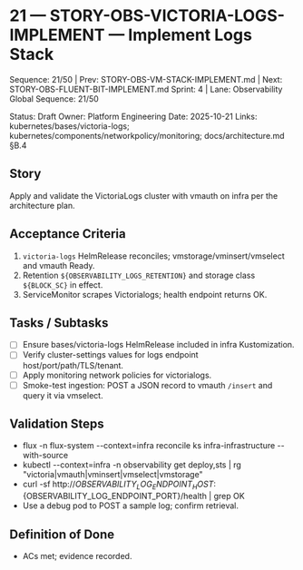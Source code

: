 # 21 — STORY-OBS-VICTORIA-LOGS-IMPLEMENT — Implement Logs Stack

Sequence: 21/50 | Prev: STORY-OBS-VM-STACK-IMPLEMENT.md | Next: STORY-OBS-FLUENT-BIT-IMPLEMENT.md
Sprint: 4 | Lane: Observability
Global Sequence: 21/50

Status: Draft
Owner: Platform Engineering
Date: 2025-10-21
Links: kubernetes/bases/victoria-logs; kubernetes/components/networkpolicy/monitoring; docs/architecture.md §B.4

## Story
Apply and validate the VictoriaLogs cluster with vmauth on infra per the architecture plan.

## Acceptance Criteria
1) `victoria-logs` HelmRelease reconciles; vmstorage/vminsert/vmselect and vmauth Ready.
2) Retention `${OBSERVABILITY_LOGS_RETENTION}` and storage class `${BLOCK_SC}` in effect.
3) ServiceMonitor scrapes Victorialogs; health endpoint returns OK.

## Tasks / Subtasks
- [ ] Ensure bases/victoria-logs HelmRelease included in infra Kustomization.
- [ ] Verify cluster-settings values for logs endpoint host/port/path/TLS/tenant.
- [ ] Apply monitoring network policies for victorialogs.
- [ ] Smoke-test ingestion: POST a JSON record to vmauth `/insert` and query it via vmselect.

## Validation Steps
- flux -n flux-system --context=infra reconcile ks infra-infrastructure --with-source
- kubectl --context=infra -n observability get deploy,sts | rg "victoria|vmauth|vminsert|vmselect|vmstorage"
- curl -sf http://${OBSERVABILITY_LOG_ENDPOINT_HOST}:${OBSERVABILITY_LOG_ENDPOINT_PORT}/health | grep OK
- Use a debug pod to POST a sample log; confirm retrieval.

## Definition of Done
- ACs met; evidence recorded.
